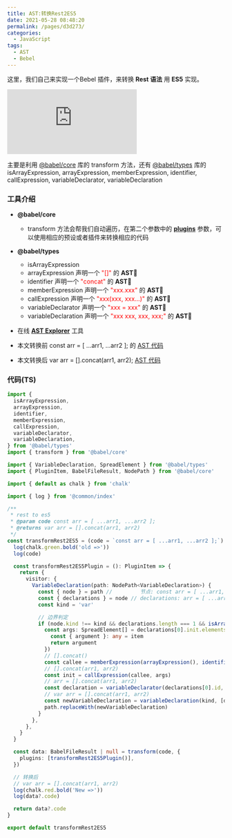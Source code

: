 ```yaml
---
title: AST:转换Rest2ES5
date: 2021-05-28 08:48:20
permalink: /pages/d3d273/
categories:
  - JavaScript
tags:
  - AST
  - Bebel
---
```


这里，我们自己来实现一个<span class="span-shadow">Bebel</span> 插件，来转换 **Rest 语法** 用 **ES5** 实现。

<embed src="https://cdn.jsdelivr.net/gh/xiaojun996/CDN/images/icon/babel.svg" type="image/svg+xml" />

<!-- more -->

主要是利用 [@babel/core](https://www.npmjs.com/package/@babel/core) 库的 <span class="span-shadow">transform</span> 方法，还有 [@babel/types](https://www.npmjs.com/package/@babel/types) 库的 <span class="span-shadow">isArrayExpression</span>, <span class="span-shadow">arrayExpression</span>, <span class="span-shadow">memberExpression</span>, <span class="span-shadow">identifier</span>, <span class="span-shadow">callExpression</span>, <span class="span-shadow">variableDeclarator</span>, <span class="span-shadow">variableDeclaration</span>

### 工具介绍

- **@babel/core**

  - <span class="span-shadow">transform</span> 方法会帮我们自动遍历，在第二个参数中的 **[plugins](https://babeljs.io/docs/en/plugins/)** 参数，可以使用相应的预设或者插件来转换相应的代码

- **@babel/types**

  - <span class="span-shadow">isArrayExpression</span>
  - <span class="span-shadow">arrayExpression</span> 声明一个 <span class="span-shadow" style="color: red;">"[]"</span> 的 **AST**
  - <span class="span-shadow">identifier</span> 声明一个 <span class="span-shadow" style="color: red;">"concat"</span> 的 **AST**
  - <span class="span-shadow">memberExpression</span> 声明一个 <span class="span-shadow" style="color: red;">"xxx.xxx"</span> 的 **AST**
  - <span class="span-shadow">callExpression</span> 声明一个 <span class="span-shadow" style="color: red;">"xxx(xxx, xxx...)"</span> 的 **AST**
  - <span class="span-shadow">variableDeclarator</span> 声明一个 <span class="span-shadow" style="color: red;">"xxx = xxx"</span> 的 **AST**
  - <span class="span-shadow">variableDeclaration</span> 声明一个 <span class="span-shadow" style="color: red;">"xxx xxx, xxx, xxx;"</span> 的 **AST**

- 在线 **[AST Explorer](https://astexplorer.net/)** 工具

- 本文转换前 <span class="span-shadow">const arr = [ ...arr1, ...arr2 ];</span> 的 [AST 代码](https://astexplorer.net/#/gist/be77a34f3ffb465797959d1a0c2bf863/a26b0420c15f3e6ebd03b9bb1ac37b0b778c503d)
- 本文转换后 <span class="span-shadow">var arr = [].concat(arr1, arr2);</span> [AST 代码](https://astexplorer.net/#/gist/be77a34f3ffb465797959d1a0c2bf863/a26b0420c15f3e6ebd03b9bb1ac37b0b778c503d)

### 代码(TS)

```TypeScript
import {
  isArrayExpression,
  arrayExpression,
  identifier,
  memberExpression,
  callExpression,
  variableDeclarator,
  variableDeclaration,
} from '@babel/types'
import { transform } from '@babel/core'

import { VariableDeclaration, SpreadElement } from '@babel/types'
import { PluginItem, BabelFileResult, NodePath } from '@babel/core'

import { default as chalk } from 'chalk'

import { log } from '@common/index'

/**
 * rest to es5
 * @param code const arr = [ ...arr1, ...arr2 ];
 * @returns var arr = [].concat(arr1, arr2)
 */
const transformRest2ES5 = (code = `const arr = [ ...arr1, ...arr2 ];`): string | null | undefined => {
  log(chalk.green.bold('old =>'))
  log(code)

  const transformRest2ES5Plugin = (): PluginItem => {
    return {
      visitor: {
        VariableDeclaration(path: NodePath<VariableDeclaration>) {
          const { node } = path //         节点: const arr = [ ...arr1, ...arr2 ];
          const { declarations } = node // declarations: arr = [ ...arr1, ...arr2 ];
          const kind = 'var'

          // 边界判定
          if (node.kind !== kind && declarations.length === 1 && isArrayExpression(declarations[0].init)) {
            const args: SpreadElement[] = declarations[0].init.elements.map(item => {
              const { argument }: any = item
              return argument
            })
            // [].concat()
            const callee = memberExpression(arrayExpression(), identifier('concat'))
            // [].concat(arr1, arr2)
            const init = callExpression(callee, args)
            // arr = [].concat(arr1, arr2)
            const declaration = variableDeclarator(declarations[0].id, init)
            // var arr = [].concat(arr1, arr2)
            const newVariableDeclaration = variableDeclaration(kind, [declaration])
            path.replaceWith(newVariableDeclaration)
          }
        },
      },
    }
  }

  const data: BabelFileResult | null = transform(code, {
    plugins: [transformRest2ES5Plugin()],
  })

  // 转换后
  // var arr = [].concat(arr1, arr2)
  log(chalk.red.bold('New =>'))
  log(data?.code)

  return data?.code
}

export default transformRest2ES5
```
